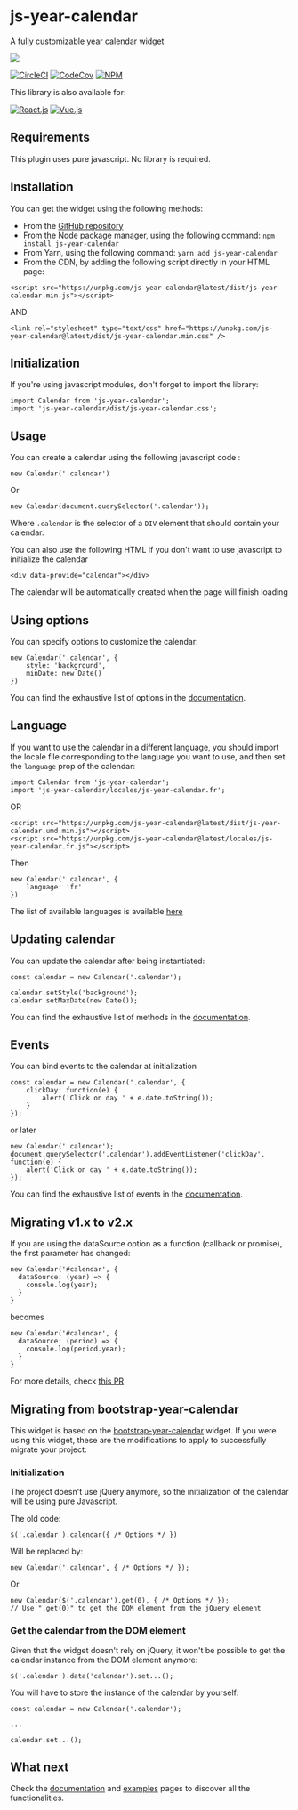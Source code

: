# js-year-calendar
A fully customizable year calendar widget

![](https://year-calendar.github.io/assets/img/calendar.png)

[![CircleCI](https://img.shields.io/circleci/project/github/year-calendar/js-year-calendar/master.svg)](https://circleci.com/gh/year-calendar/js-year-calendar/tree/master)
[![CodeCov](https://img.shields.io/codecov/c/github/year-calendar/js-year-calendar/master.svg)](https://codecov.io/gh/year-calendar/js-year-calendar)
[![NPM](https://img.shields.io/npm/dw/js-year-calendar.svg)](https://www.npmjs.com/package/js-year-calendar)

This library is also available for:

[![React.js](https://year-calendar.github.io/assets/img/react.png)](https://github.com/year-calendar/rc-year-calendar) 
[![Vue.js](https://year-calendar.github.io/assets/img/vue.png)](https://github.com/year-calendar/v-year-calendar)

## Requirements

This plugin uses pure javascript. No library is required.

## Installation

You can get the widget using the following methods:
- From the [GitHub repository](https://github.com/year-calendar/js-year-calendar/releases)
- From the Node package manager, using the following command: `npm install js-year-calendar`
- From Yarn, using the following command: `yarn add js-year-calendar`
- From the CDN, by adding the following script directly in your HTML page:

`<script src="https://unpkg.com/js-year-calendar@latest/dist/js-year-calendar.min.js"></script>`

AND

`<link rel="stylesheet" type="text/css" href="https://unpkg.com/js-year-calendar@latest/dist/js-year-calendar.min.css" />`

## Initialization

If you're using javascript modules, don't forget to import the library:

```
import Calendar from 'js-year-calendar';
import 'js-year-calendar/dist/js-year-calendar.css';
```

## Usage

You can create a calendar using the following javascript code :
```
new Calendar('.calendar')
```

Or

```
new Calendar(document.querySelector('.calendar'));
```

Where `.calendar` is the selector of a `DIV` element that should contain your calendar.

You can also use the following HTML if you don't want to use javascript to initialize the calendar
```
<div data-provide="calendar"></div>
```
The calendar will be automatically created when the page will finish loading

## Using options

You can specify options to customize the calendar:
```
new Calendar('.calendar', {
    style: 'background',
    minDate: new Date()
})
```

You can find the exhaustive list of options in the [documentation](https://year-calendar.github.io/js-year-calendar/documentation).

## Language

If you want to use the calendar in a different language, you should import the locale file corresponding to the language you want to use, and then set the `language` prop of the calendar:

```
import Calendar from 'js-year-calendar';
import 'js-year-calendar/locales/js-year-calendar.fr';
```

OR

```
<script src="https://unpkg.com/js-year-calendar@latest/dist/js-year-calendar.umd.min.js"></script>
<script src="https://unpkg.com/js-year-calendar@latest/locales/js-year-calendar.fr.js"></script>
```

Then

```
new Calendar('.calendar', {
    language: 'fr'
})
```

The list of available languages is available [here](https://github.com/year-calendar/js-year-calendar/tree/master/locales)

## Updating calendar

You can update the calendar after being instantiated:
```
const calendar = new Calendar('.calendar');

calendar.setStyle('background');
calendar.setMaxDate(new Date());
```

You can find the exhaustive list of methods in the [documentation](https://year-calendar.github.io/js-year-calendar/documentation).

## Events

You can bind events to the calendar at initialization
```
const calendar = new Calendar('.calendar', {
    clickDay: function(e) {
        alert('Click on day ' + e.date.toString());
    }
});
```

or later

```
new Calendar('.calendar');
document.querySelector('.calendar').addEventListener('clickDay', function(e) {
    alert('Click on day ' + e.date.toString());
});
```

You can find the exhaustive list of events in the [documentation](https://year-calendar.github.io/js-year-calendar/documentation).

## Migrating v1.x to v2.x

If you are using the dataSource option as a function (callback or promise), the first parameter has changed:
```
new Calendar('#calendar', {
  dataSource: (year) => {
    console.log(year);
  }
}
```
becomes
```
new Calendar('#calendar', {
  dataSource: (period) => {
    console.log(period.year);
  }
}
```

For more details, check [this PR](https://github.com/year-calendar/js-year-calendar/pull/32)

## Migrating from bootstrap-year-calendar

This widget is based on the [bootstrap-year-calendar](https://github.com/Paul-DS/bootstrap-year-calendar) widget.
If you were using this widget, these are the modifications to apply to successfully migrate your project:

### Initialization

The project doesn't use jQuery anymore, so the initialization of the calendar will be using pure Javascript.

The old code:
```
$('.calendar').calendar({ /* Options */ })
```

Will be replaced by:
```
new Calendar('.calendar', { /* Options */ });
```

Or 

```
new Calendar($('.calendar').get(0), { /* Options */ });
// Use ".get(0)" to get the DOM element from the jQuery element
```

### Get the calendar from the DOM element

Given that the widget doesn't rely on jQuery, it won't be possible to get the calendar instance from the DOM element anymore:
```
$('.calendar').data('calendar').set...();
```

You will have to store the instance of the calendar by yourself:
```
const calendar = new Calendar('.calendar');

...

calendar.set...();
```

## What next

Check the [documentation](https://year-calendar.github.io/js-year-calendar/documentation) and [examples](https://year-calendar.github.io/rc-year-calendar/examples) pages to discover all the functionalities.